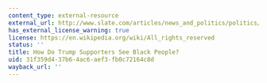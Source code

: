 ```yaml
---
content_type: external-resource
external_url: http://www.slate.com/articles/news_and_politics/politics/2016/11/the_majority_of_trump_supporters_surveyed_described_black_people_as_less.html
has_external_license_warning: true
license: https://en.wikipedia.org/wiki/All_rights_reserved
status: ''
title: How Do Trump Supporters See Black People?
uid: 31f359d4-37b6-4ac6-aef3-fb0c72164c8d
wayback_url: ''
---
```

